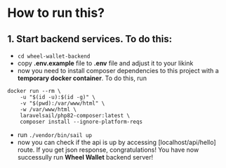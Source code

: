 # How to run this?
## 1. Start backend services. To do this:
- `cd wheel-wallet-backend`
- copy **.env.example** file to **.env** file and adjust it to your likink
- now you need to install composer dependencies to this project with a **temporary docker container**. To do this, run
```
docker run --rm \
    -u "$(id -u):$(id -g)" \
    -v "$(pwd):/var/www/html" \
    -w /var/www/html \
    laravelsail/php82-composer:latest \
    composer install --ignore-platform-reqs
```
- run `./vendor/bin/sail up`
- now you can check if the api is up by accessing [localhost/api/hello] route. If you get json response, congratulations! You have now successully run **Wheel Wallet** backend server!
